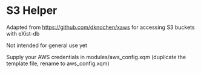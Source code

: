 # S3 Helper

Adapted from https://github.com/dknochen/xaws for accessing S3 buckets with eXist-db

Not intended for general use yet

Supply your AWS credentials in modules/aws_config.xqm (duplicate the template file, rename to aws_config.xqm)
